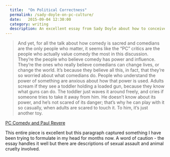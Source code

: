 ```yaml
---
  title:  "On Political Correctness"
  permalink: /sady-doyle-on-pc-culture/
  date:   2015-09-04 12:30:00
  category: writing
  description: An excellent essay from Sady Doyle about how to conceive of "political correctness" inside comedy, but with applications to all of art.
---
```


>And yet, for all the talk about how comedy is sacred and comedians are the only people who matter, it seems like the “PC” critics are the people who actually value comedy the most in this discussion. They’re the people who believe comedy has power and influence. They’re the ones who really believe comedians can change lives, or change the world. It’s because they believe all this, in fact, that they’re so worried about what comedians do. People who understand the power of something are anxious about how that power is used. Adults scream if they see a toddler holding a loaded gun, because they know what guns can do. The toddler just waves it around freely, and cries if someone tries to take it away from him. He doesn’t know about its power, and he’s not scared of its danger; that’s why he can play with it so casually, when adults are scared to touch it. To him, it’s just another toy.

[PC Comedy and Paul Revere](https://medium.com/matter/pc-comedy-and-paul-revere-dc2541356851)

This entire piece is excellent but this paragraph captured something I have been trying to formulate in my head for months now. A word of caution - the essay handles it well but there are descriptions of sexual assault and animal cruelty involved.
